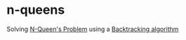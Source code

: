 # n-queens

Solving [N-Queen's Problem](https://en.wikipedia.org/wiki/Eight_queens_puzzle) using a [Backtracking algorithm](https://en.wikipedia.org/wiki/Backtracking)

